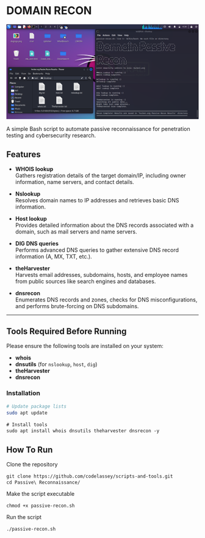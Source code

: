 # DOMAIN RECON

![Screenshot](Images/Screenshot.png)

A simple Bash script to automate passive reconnaissance for penetration testing and cybersecurity research.

## Features

- **WHOIS lookup**  
  Gathers registration details of the target domain/IP, including owner information, name servers, and contact details.

- **Nslookup**  
  Resolves domain names to IP addresses and retrieves basic DNS information.

- **Host lookup**  
  Provides detailed information about the DNS records associated with a domain, such as mail servers and name servers.

- **DIG DNS queries**  
  Performs advanced DNS queries to gather extensive DNS record information (A, MX, TXT, etc.).

- **theHarvester**  
  Harvests email addresses, subdomains, hosts, and employee names from public sources like search engines and databases.

- **dnsrecon**  
  Enumerates DNS records and zones, checks for DNS misconfigurations, and performs brute-forcing on DNS subdomains.

---

## Tools Required Before Running

Please ensure the following tools are installed on your system:

- **whois**
- **dnsutils** (for `nslookup`, `host`, `dig`)
- **theHarvester**
- **dnsrecon**

### Installation

```bash
# Update package lists
sudo apt update
```
```
# Install tools
sudo apt install whois dnsutils theharvester dnsrecon -y
```

## How To Run
Clone the repository
```
git clone https://github.com/codelassey/scripts-and-tools.git
cd Passive\ Reconnaissance/
```

Make the script executable
```
chmod +x passive-recon.sh
```

Run the script
```
./passive-recon.sh
```
